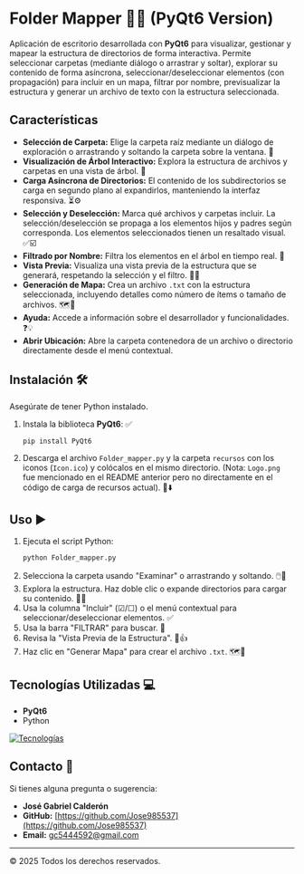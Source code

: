 # Folder Mapper 📂✨ (PyQt6 Version)

Aplicación de escritorio desarrollada con **PyQt6** para visualizar, gestionar y mapear la estructura de directorios de forma interactiva. Permite seleccionar carpetas (mediante diálogo o arrastrar y soltar), explorar su contenido de forma asíncrona, seleccionar/deseleccionar elementos (con propagación) para incluir en un mapa, filtrar por nombre, previsualizar la estructura y generar un archivo de texto con la estructura seleccionada.

## Características

* **Selección de Carpeta:** Elige la carpeta raíz mediante un diálogo de exploración o arrastrando y soltando la carpeta sobre la ventana. 📁
* **Visualización de Árbol Interactivo:** Explora la estructura de archivos y carpetas en una vista de árbol. 🌳
* **Carga Asíncrona de Directorios:** El contenido de los subdirectorios se carga en segundo plano al expandirlos, manteniendo la interfaz responsiva. ⏳⚙️
* **Selección y Deselección:** Marca qué archivos y carpetas incluir. La selección/deselección se propaga a los elementos hijos y padres según corresponda. Los elementos seleccionados tienen un resaltado visual. ✅☑️
* **Filtrado por Nombre:** Filtra los elementos en el árbol en tiempo real. 🔎
* **Vista Previa:** Visualiza una vista previa de la estructura que se generará, respetando la selección y el filtro. 👀📄
* **Generación de Mapa:** Crea un archivo `.txt` con la estructura seleccionada, incluyendo detalles como número de ítems o tamaño de archivos. 🗺️💾
* **Ayuda:** Accede a información sobre el desarrollador y funcionalidades. ❓💡
* **Abrir Ubicación:** Abre la carpeta contenedora de un archivo o directorio directamente desde el menú contextual.

## Instalación 🛠️

Asegúrate de tener Python instalado.

1.  Instala la biblioteca **PyQt6**: ✅
    ```bash
    pip install PyQt6
    ```
2.  Descarga el archivo `Folder_mapper.py` y la carpeta `recursos` con los iconos (`Icon.ico`) y colócalos en el mismo directorio. (Nota: `Logo.png` fue mencionado en el README anterior pero no directamente en el código de carga de recursos actual). 📂⬇️

## Uso ▶️

1.  Ejecuta el script Python:
    ```bash
    python Folder_mapper.py
    ```
2.  Selecciona la carpeta usando "Examinar" o arrastrando y soltando. 🖱️📂
3.  Explora la estructura. Haz doble clic o expande directorios para cargar su contenido. 🌳👀
4.  Usa la columna "Incluir" (☑/☐) o el menú contextual para seleccionar/deseleccionar elementos. ✅
5.  Usa la barra "FILTRAR" para buscar. 🔎
6.  Revisa la "Vista Previa de la Estructura". 📄👍
7.  Haz clic en "Generar Mapa" para crear el archivo `.txt`. 🗺️💾

## Tecnologías Utilizadas 💻

* **PyQt6**
* Python

[![Tecnologías](https://skillicons.dev/icons?i=py,qt)](https://skillicons.dev)

## Contacto 📧

Si tienes alguna pregunta o sugerencia:

* **José Gabriel Calderón**
* **GitHub:** [https://github.com/Jose985537](https://github.com/Jose985537)
* **Email:** gc5444592@gmail.com

---
©️ 2025 Todos los derechos reservados.